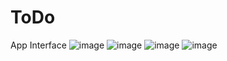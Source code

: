 # ToDo
App Interface
![image](https://github.com/souvikm3/ToDo/assets/101663548/d8d76136-7864-41f7-8a27-888570bf6008)
![image](https://github.com/souvikm3/ToDo/assets/101663548/ab3413a9-25f1-4b7e-a99e-1bc6e5bae593)
![image](https://github.com/souvikm3/ToDo/assets/101663548/bb181162-db1a-4736-a085-65a035b6e8c3)
![image](https://github.com/souvikm3/ToDo/assets/101663548/1bcdc48a-630c-4e83-bec3-81ecc332960d)


